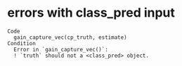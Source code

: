 # errors with class_pred input

    Code
      gain_capture_vec(cp_truth, estimate)
    Condition
      Error in `gain_capture_vec()`:
      ! `truth` should not a <class_pred> object.

